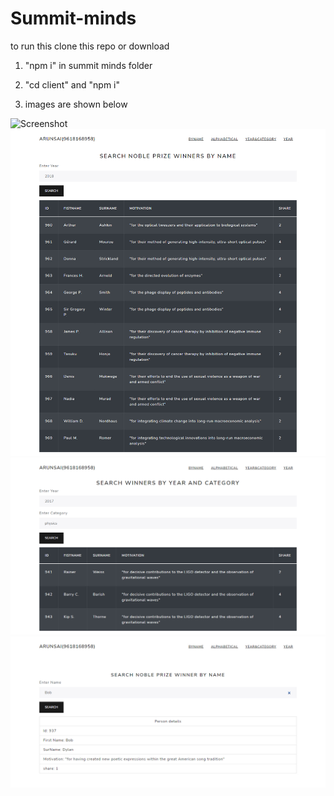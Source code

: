 # Summit-minds

to run this clone this repo or download
1. "npm i" in summit minds folder
2. "cd client" and "npm i"

3. images are shown below 

![Screenshot](alphabetical.jpg)
![Screenshot](byYear.jpg)
![Screenshot](year&category.jpg)
![Screenshot](byname.jpg)
